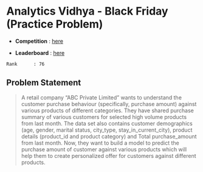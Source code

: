 # Analytics Vidhya - Black Friday (Practice Problem)
- **Competition** : [here](https://datahack.analyticsvidhya.com/contest/black-friday/)

- **Leaderboard** : [here](https://datahack.analyticsvidhya.com/contest/black-friday/lb)

```
Rank      : 76
```

## Problem Statement
> A retail company “ABC Private Limited” wants to understand the customer purchase behaviour (specifically, purchase amount) against various products of different categories. They have shared purchase summary of various customers for selected high volume products from last month.
The data set also contains customer demographics (age, gender, marital status, city_type, stay_in_current_city), product details (product_id and product category) and Total purchase_amount from last month.
Now, they want to build a model to predict the purchase amount of customer against various products which will help them to create personalized offer for customers against different products.
